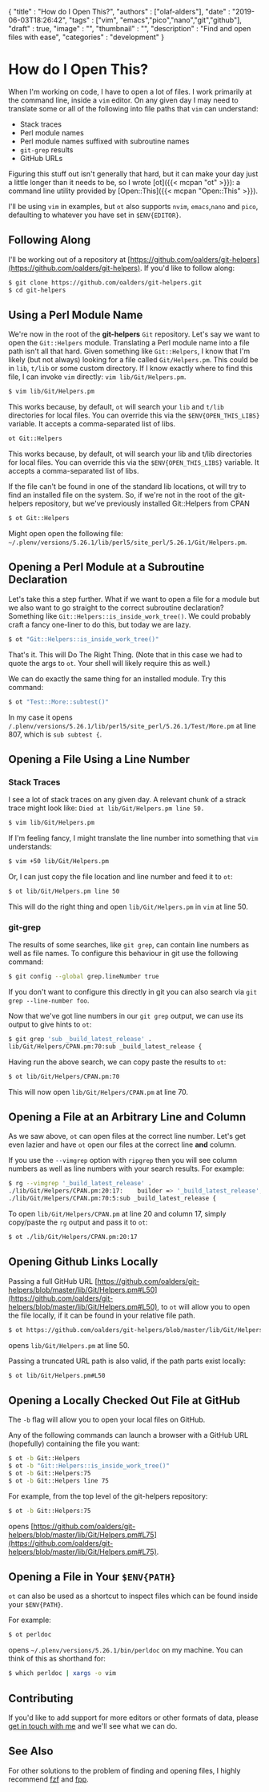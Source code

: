 
  {
    "title"       : "How do I Open This?",
    "authors"     : ["olaf-alders"],
    "date"        : "2019-06-03T18:26:42",
    "tags"        : ["vim", "emacs","pico","nano","git","github"],
    "draft"       : true,
    "image"       : "",
    "thumbnail"   : "",
    "description" : "Find and open files with ease",
    "categories"  : "development"
  }

# How do I Open This?

When I'm working on code, I have to open a lot of files.  I work primarily at the command line, inside a `vim` editor.  On any given day I may need to translate some or all of the following into file paths that `vim` can understand:

* Stack traces
* Perl module names
* Perl module names suffixed with subroutine names
* `git-grep` results
* GitHub URLs

Figuring this stuff out isn't generally that hard, but it can make your day just a little longer than it needs to be, so I wrote [ot]({{< mcpan "ot" >}}): a command line utility provided by [Open::This]({{< mcpan "Open::This" >}}).

I'll be using `vim` in examples, but `ot` also supports `nvim`, `emacs`,`nano` and `pico`, defaulting to whatever you have set in `$ENV{EDITOR}`.

Following Along
---------------

I'll be working out of a repository at [https://github.com/oalders/git-helpers](https://github.com/oalders/git-helpers).  If you'd like to follow along:

```bash
$ git clone https://github.com/oalders/git-helpers.git
$ cd git-helpers
```

Using a Perl Module Name
------------------------

We're now in the root of the **git-helpers** `Git` repository.  Let's say we want to open the `Git::Helpers` module.  Translating a Perl module name into a file path isn't all that hard.  Given something like `Git::Helpers`, I know that I'm likely (but not always) looking for a file called `Git/Helpers.pm`.  This could be in `lib`, `t/lib` or some custom directory.  If I know exactly where to find this file, I can invoke `vim` directly: `vim lib/Git/Helpers.pm`.

```bash
$ vim lib/Git/Helpers.pm
```

This works because, by default, `ot` will search your `lib` and `t/lib` directories for local files. You can override this via the `$ENV{OPEN_THIS_LIBS}` variable. It accepts a comma-separated list of libs.

```bash
ot Git::Helpers
```

This works because, by default, ot will search your lib and t/lib directories for local files. You can override this via the `$ENV{OPEN_THIS_LIBS}` variable. It accepts a comma-separated list of libs.

If the file can't be found in one of the standard lib locations, ot will try to find an installed file on the system.  So, if we're not in the root of the git-helpers repository, but we've previously installed Git::Helpers from CPAN

```bash
$ ot Git::Helpers
```

Might open open the following file: `~/.plenv/versions/5.26.1/lib/perl5/site_perl/5.26.1/Git/Helpers.pm`.

Opening a Perl Module at a Subroutine Declaration
-------------------------------------------------

Let's take this a step further.  What if we want to open a file for a module but we also want to go straight to the correct subroutine declaration?  Something like `Git::Helpers::is_inside_work_tree()`.  We could probably craft a fancy one-liner to do this, but today we are lazy.

```bash
$ ot "Git::Helpers::is_inside_work_tree()"
```

That's it.  This will Do The Right Thing.  (Note that in this case we had to quote the args to `ot`.  Your shell will likely require this as well.)

We can do exactly the same thing for an installed module.  Try this command:

```bash
$ ot "Test::More::subtest()"
```

In my case it opens `/.plenv/versions/5.26.1/lib/perl5/site_perl/5.26.1/Test/More.pm` at line 807, which is `sub subtest {`.

Opening a File Using a Line Number
----------------------------------

### Stack Traces
I see a lot of stack traces on any given day.  A relevant chunk of a strack trace might look like: `Died at lib/Git/Helpers.pm line 50.`

```bash
$ vim lib/Git/Helpers.pm
```

If I'm feeling fancy, I might translate the line number into something that `vim` understands:

```bash
$ vim +50 lib/Git/Helpers.pm
```

Or, I can just copy the file location and line number and feed it to `ot`:

```bash
$ ot lib/Git/Helpers.pm line 50
```

This will do the right thing and open `lib/Git/Helpers.pm` in `vim` at line 50.

### git-grep

The results of some searches, like `git grep`, can contain line numbers as well as file names.  To configure this behaviour in git use the following command:

```bash
$ git config --global grep.lineNumber true
```

If you don't want to configure this directly in git you can also search via `git grep --line-number foo`.

Now that we've got line numbers in our `git grep` output, we can use its output to give hints to `ot`:

```bash
$ git grep 'sub _build_latest_release' .
lib/Git/Helpers/CPAN.pm:70:sub _build_latest_release {
```

Having run the above search, we can copy paste the results to `ot`:

```bash
$ ot lib/Git/Helpers/CPAN.pm:70
```

This will now open `lib/Git/Helpers/CPAN.pm` at line 70.

Opening a File at an Arbitrary Line and Column
----------------------------------------------

As we saw above, `ot` can open files at the correct line number.  Let's get even lazier and have `ot` open our files at the correct line **and** column.

If you use  the `--vimgrep` option with `ripgrep` then you will see column numbers as well as line numbers with your search results.  For example:

```bash
$ rg --vimgrep '_build_latest_release' .
./lib/Git/Helpers/CPAN.pm:20:17:    builder => '_build_latest_release',
./lib/Git/Helpers/CPAN.pm:70:5:sub _build_latest_release {
```

To open `lib/Git/Helpers/CPAN.pm` at line 20 and column 17, simply copy/paste the `rg` output and pass it to `ot`:

```bash
$ ot ./lib/Git/Helpers/CPAN.pm:20:17
```

Opening Github Links Locally
----------------------------

Passing a full GitHub URL [https://github.com/oalders/git-helpers/blob/master/lib/Git/Helpers.pm#L50](https://github.com/oalders/git-helpers/blob/master/lib/Git/Helpers.pm#L50), to `ot` will allow you to open the file locally, if it can be found in your relative file path.

```bash
$ ot https://github.com/oalders/git-helpers/blob/master/lib/Git/Helpers.pm#L50
```

opens `lib/Git/Helpers.pm` at line 50.

Passing a truncated URL path is also valid, if the path parts exist locally:

```bash
$ ot lib/Git/Helpers.pm#L50
```

Opening a Locally Checked Out File at GitHub
--------------------------------------------

The `-b` flag will allow you to open your local files on GitHub.

Any of the following commands can launch a browser with a GitHub URL (hopefully) containing the file you want:

```bash
$ ot -b Git::Helpers
$ ot -b "Git::Helpers::is_inside_work_tree()"
$ ot -b Git::Helpers:75
$ ot -b Git::Helpers line 75
```

For example, from the top level of the git-helpers repository:

```bash
$ ot -b Git::Helpers:75
```
opens [https://github.com/oalders/git-helpers/blob/master/lib/Git/Helpers.pm#L75](https://github.com/oalders/git-helpers/blob/master/lib/Git/Helpers.pm#L75).


Opening a File in Your `$ENV{PATH}`
-----------------------------------

`ot` can also be used as a shortcut to inspect files which can be found inside your `$ENV{PATH}`.

For example:

```bash
$ ot perldoc
```

opens `~/.plenv/versions/5.26.1/bin/perldoc` on my machine.  You can think of this as shorthand for:

```bash
$ which perldoc | xargs -o vim
```

Contributing
------------

If you'd like to add support for more editors or other formats of data, please [get in touch with me](https://github.com/oalders/open-this/issues) and we'll see what we can do.

See Also
--------

For other solutions to the problem of finding and opening files, I highly recommend [fzf](https://github.com/junegunn/fzf) and [fpp](https://github.com/facebook/PathPicker).
